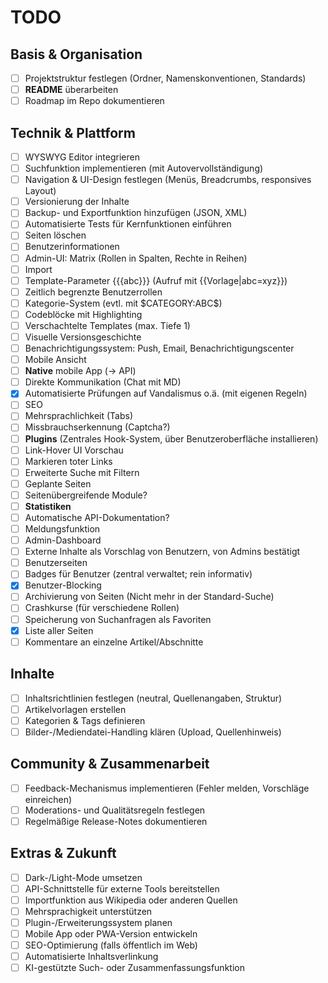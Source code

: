 # TODO

## Basis & Organisation

-   [ ] Projektstruktur festlegen (Ordner, Namenskonventionen, Standards)
-   [ ] **README** überarbeiten
-   [ ] Roadmap im Repo dokumentieren

## Technik & Plattform

-   [ ] WYSWYG Editor integrieren
-   [ ] Suchfunktion implementieren (mit Autovervollständigung)
-   [ ] Navigation & UI-Design festlegen (Menüs, Breadcrumbs, responsives Layout)
-   [ ] Versionierung der Inhalte
-   [ ] Backup- und Exportfunktion hinzufügen (JSON, XML)
-   [ ] Automatisierte Tests für Kernfunktionen einführen
-   [ ] Seiten löschen
-   [ ] Benutzerinformationen
-   [ ] Admin-UI: Matrix (Rollen in Spalten, Rechte in Reihen)
-   [ ] Import
-   [ ] Template-Parameter {{{abc}}} (Aufruf mit {{Vorlage|abc=xyz}})
-   [ ] Zeitlich begrenzte Benutzerrollen
-   [ ] Kategorie-System (evtl. mit \$CATEGORY:ABC\$)
-   [ ] Codeblöcke mit Highlighting
-   [ ] Verschachtelte Templates (max. Tiefe 1)
-   [ ] Visuelle Versionsgeschichte
-   [ ] Benachrichtigungssystem: Push, Email, Benachrichtigungscenter
-   [ ] Mobile Ansicht
-   [ ] **Native** mobile App (-> API)
-   [ ] Direkte Kommunikation (Chat mit MD)
-   [x] Automatisierte Prüfungen auf Vandalismus o.ä. (mit eigenen Regeln)
-   [ ] SEO
-   [ ] Mehrsprachlichkeit (Tabs)
-   [ ] Missbrauchserkennung (Captcha?)
-   [ ] **Plugins** (Zentrales Hook-System, über Benutzeroberfläche installieren)
-   [ ] Link-Hover UI Vorschau
-   [ ] Markieren toter Links
-   [ ] Erweiterte Suche mit Filtern
-   [ ] Geplante Seiten
-   [ ] Seitenübergreifende Module?
-   [ ] **Statistiken**
-   [ ] Automatische API-Dokumentation?
-   [ ] Meldungsfunktion
-   [ ] Admin-Dashboard
-   [ ] Externe Inhalte als Vorschlag von Benutzern, von Admins bestätigt
-   [ ] Benutzerseiten
-   [ ] Badges für Benutzer (zentral verwaltet; rein informativ)
-   [x] Benutzer-Blocking
-   [ ] Archivierung von Seiten (Nicht mehr in der Standard-Suche)
-   [ ] Crashkurse (für verschiedene Rollen)
-   [ ] Speicherung von Suchanfragen als Favoriten
-   [x] Liste aller Seiten
-   [ ] Kommentare an einzelne Artikel/Abschnitte

## Inhalte

-   [ ] Inhaltsrichtlinien festlegen (neutral, Quellenangaben, Struktur)
-   [ ] Artikelvorlagen erstellen
-   [ ] Kategorien & Tags definieren
-   [ ] Bilder-/Mediendatei-Handling klären (Upload, Quellenhinweis)

## Community & Zusammenarbeit

-   [ ] Feedback-Mechanismus implementieren (Fehler melden, Vorschläge einreichen)
-   [ ] Moderations- und Qualitätsregeln festlegen
-   [ ] Regelmäßige Release-Notes dokumentieren

## Extras & Zukunft

-   [ ] Dark-/Light-Mode umsetzen
-   [ ] API-Schnittstelle für externe Tools bereitstellen
-   [ ] Importfunktion aus Wikipedia oder anderen Quellen
-   [ ] Mehrsprachigkeit unterstützen
-   [ ] Plugin-/Erweiterungssystem planen
-   [ ] Mobile App oder PWA-Version entwickeln
-   [ ] SEO-Optimierung (falls öffentlich im Web)
-   [ ] Automatisierte Inhaltsverlinkung
-   [ ] KI-gestützte Such- oder Zusammenfassungsfunktion
